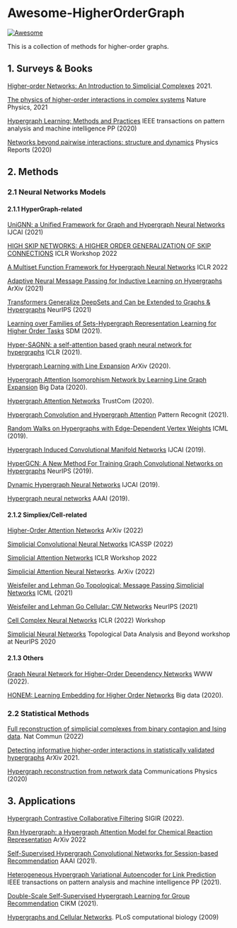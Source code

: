 # Awesome-HigherOrderGraph 


[![Awesome](https://cdn.rawgit.com/sindresorhus/awesome/d7305f38d29fed78fa85652e3a63e154dd8e8829/media/badge.svg)](https://github.com/sindresorhus/awesome)

This is a collection of methods for higher-order graphs.

## 1. Surveys & Books
[Higher-order Networks: An Introduction to Simplicial Complexes](https://www.cambridge.org/core/books/higherorder-networks/26EE7ED4ECB114B2E231987C22759CDF) 2021.

[The physics of higher-order interactions in complex systems](https://www.nature.com/articles/s41567-021-01371-4) Nature Physics, 2021

[Hypergraph Learning: Methods and Practices](https://pubmed.ncbi.nlm.nih.gov/33211654/) IEEE transactions on pattern analysis and machine intelligence PP (2020)

[Networks beyond pairwise interactions: structure and dynamics](https://www.sciencedirect.com/science/article/pii/S0370157320302489) Physics Reports (2020)

## 2. Methods
### 2.1 Neural Networks Models
#### 2.1.1 HyperGraph-related
[UniGNN: a Unified Framework for Graph and Hypergraph Neural Networks](https://www.ijcai.org/proceedings/2021/0353.pdf) IJCAI (2021)

[HIGH SKIP NETWORKS: A HIGHER ORDER GENERALIZATION OF SKIP CONNECTIONS](https://openreview.net/forum?id=Sc8glB-k6e9) ICLR Workshop 2022

[A Multiset Function Framework for Hypergraph Neural Networks](https://openreview.net/forum?id=hpBTIv2uy_E) ICLR 2022

[Adaptive Neural Message Passing for Inductive Learning on Hypergraphs](https://arxiv.org/abs/2109.10683) ArXiv (2021)

[Transformers Generalize DeepSets and Can be Extended to Graphs & Hypergraphs](https://openreview.net/forum?id=scn3RYn1DYx) NeurIPS (2021)

[Learning over Families of Sets-Hypergraph Representation Learning for Higher Order Tasks](https://arxiv.org/abs/2101.07773) SDM (2021).

[Hyper-SAGNN: a self-attention based graph neural network for hypergraphs](https://openreview.net/forum?id=ryeHuJBtPH) ICLR (2021).

[Hypergraph Learning with Line Expansion](https://arxiv.org/abs/2005.04843) ArXiv (2020).

[Hypergraph Attention Isomorphism Network by Learning Line Graph Expansion](https://ieeexplore.ieee.org/document/9378335) Big Data (2020).

[Hypergraph Attention Networks](https://ieeexplore.ieee.org/document/9342986) TrustCom (2020).

[Hypergraph Convolution and Hypergraph Attention](https://www.sciencedirect.com/science/article/pii/S0031320320304404) Pattern Recognit (2021).

[Random Walks on Hypergraphs with Edge-Dependent Vertex Weights](https://proceedings.mlr.press/v97/chitra19a.html) ICML (2019).

[Hypergraph Induced Convolutional Manifold Networks](https://www.ijcai.org/proceedings/2019/371) IJCAI (2019).

[HyperGCN: A New Method For Training Graph Convolutional Networks on Hypergraphs](https://dl.acm.org/doi/10.5555/3454287.3454422) NeurIPS (2019).

[Dynamic Hypergraph Neural Networks](https://www.ijcai.org/proceedings/2019/366) IJCAI (2019).

[Hypergraph neural networks](https://arxiv.org/abs/1809.09401) AAAI (2019).

#### 2.1.2 Simpliex/Cell-related
[Higher-Order Attention Networks](https://arxiv.org/pdf/2206.00606.pdf) ArXiv (2022) 

[Simplicial Convolutional Neural Networks](https://ieeexplore.ieee.org/document/9746017) ICASSP (2022)

[Simplicial Attention Networks](https://openreview.net/forum?id=ScfRNWkpec) ICLR Workshop 2022

[Simplicial Attention Neural Networks](https://arxiv.org/pdf/2203.07485.pdf). ArXiv (2022)

[Weisfeiler and Lehman Go Topological: Message Passing Simplicial Networks](https://arxiv.org/abs/2103.03212) ICML (2021)

[Weisfeiler and Lehman Go Cellular: CW Networks](https://openreview.net/forum?id=uVPZCMVtsSG) NeurIPS (2021)

[Cell Complex Neural Networks](https://openreview.net/pdf?id=6Tq18ySFpGU) ICLR (2022) Workshop

[Simplicial Neural Networks](https://openreview.net/forum?id=nPCt39DVIfk) Topological Data Analysis and Beyond workshop at NeurIPS 2020

#### 2.1.3 Others
[Graph Neural Network for Higher-Order Dependency Networks](https://dl.acm.org/doi/abs/10.1145/3485447.3512161) WWW (2022).

[HONEM: Learning Embedding for Higher Order Networks](https://arxiv.org/abs/1908.05387) Big data (2020).



### 2.2 Statistical Methods
[Full reconstruction of simplicial complexes from binary contagion and Ising data](https://doi.org/10.1038/s41467-022-30706-9). Nat Commun (2022)

[Detecting informative higher-order interactions in statistically validated hypergraphs](https://arxiv.org/abs/2103.16484) ArXiv 2021.

[Hypergraph reconstruction from network data](https://www.nature.com/articles/s42005-021-00637-w) Communications Physics (2020)


## 3. Applications
[Hypergraph Contrastive Collaborative Filtering](https://arxiv.org/abs/2204.12200) SIGIR (2022).

[Rxn Hypergraph: a Hypergraph Attention Model for Chemical Reaction Representation](https://arxiv.org/abs/2201.01196) ArXiv 2022

[Self-Supervised Hypergraph Convolutional Networks for Session-based Recommendation](https://arxiv.org/abs/2012.06852) AAAI (2021).

[Heterogeneous Hypergraph Variational Autoencoder for Link Prediction](https://pubmed.ncbi.nlm.nih.gov/33587699/) IEEE transactions on pattern analysis and machine intelligence PP (2021).

[Double-Scale Self-Supervised Hypergraph Learning for Group Recommendation](https://dl.acm.org/doi/10.1145/3459637.3482426) CIKM (2021).

[Hypergraphs and Cellular Networks](https://journals.plos.org/ploscompbiol/article?id=10.1371/journal.pcbi.1000385). PLoS computational biology (2009)
